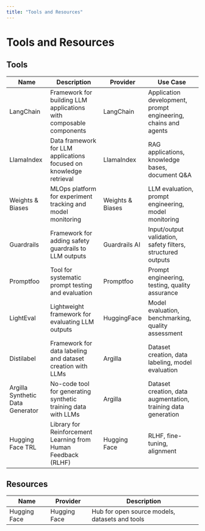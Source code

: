 ```yaml
---
title: "Tools and Resources"
---
```

# Tools and Resources


## Tools
| Name | Description | Provider | Use Case |
|------|-------------|----------|-----------|
| LangChain | Framework for building LLM applications with composable components | LangChain | Application development, prompt engineering, chains and agents |
| LlamaIndex | Data framework for LLM applications focused on knowledge retrieval | LlamaIndex | RAG applications, knowledge bases, document Q&A |
| Weights & Biases | MLOps platform for experiment tracking and model monitoring | Weights & Biases | LLM evaluation, prompt engineering, model monitoring |
| Guardrails | Framework for adding safety guardrails to LLM outputs | Guardrails AI | Input/output validation, safety filters, structured outputs |
| Promptfoo | Tool for systematic prompt testing and evaluation | Promptfoo | Prompt engineering, testing, quality assurance |
| LightEval | Lightweight framework for evaluating LLM outputs | HuggingFace | Model evaluation, benchmarking, quality assessment |
| Distilabel | Framework for data labeling and dataset creation with LLMs | Argilla | Dataset creation, data labeling, model evaluation |
| Argilla Synthetic Data Generator | No-code tool for generating synthetic training data with LLMs | Argilla | Dataset creation, data augmentation, training data generation |
| Hugging Face TRL | Library for Reinforcement Learning from Human Feedback (RLHF) | Hugging Face | RLHF, fine-tuning, alignment |


## Resources
| Name | Provider | Description |
|------|----------|-----------|
| Hugging Face | Hugging Face | Hub for open source models, datasets and tools | 





